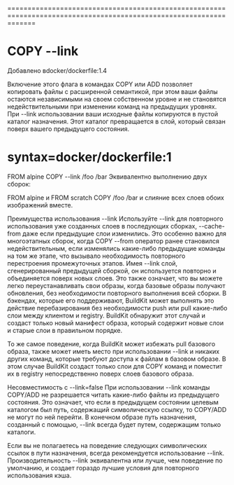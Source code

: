 ===================================================================================================================
# COPY --link
Добавлено вdocker/dockerfile:1.4

  Включение этого флага в командах COPY или ADD позволяет копировать файлы с расширенной семантикой, при этом ваши файлы остаются независимыми на своем собственном уровне и не становятся недействительными при изменении команд на предыдущих уровнях.
  При --link использовании ваши исходные файлы копируются в пустой каталог назначения. Этот каталог превращается в слой, который связан поверх вашего предыдущего состояния.

# syntax=docker/dockerfile:1
FROM alpine
COPY --link /foo /bar
  Эквивалентно выполнению двух сборок:

FROM alpine
  и
FROM scratch
COPY /foo /bar
  и слияние всех слоев обоих изображений вместе.

  Преимущества использования --link
Используйте --link для повторного использования уже созданных слоев в последующих сборках, --cache-from даже если предыдущие слои изменились. Это особенно важно для многоэтапных сборок, когда COPY --from оператор ранее становился недействительным, если изменялись какие-либо предыдущие команды на том же этапе, что вызывало необходимость повторного перестроения промежуточных этапов. Имея --link слой, сгенерированный предыдущей сборкой, он используется повторно и объединяется поверх новых слоев. Это также означает, что вы можете легко переустанавливать свои образы, когда базовые образы получают обновления, без необходимости повторного выполнения всей сборки. В бэкендах, которые его поддерживают, BuildKit может выполнять это действие перебазирования без необходимости push или pull какие-либо слои между клиентом и registry. BuildKit обнаружит этот случай и создаст только новый манифест образа, который содержит новые слои и старые слои в правильном порядке.

То же самое поведение, когда BuildKit может избежать pull базового образа, также может иметь место при использовании --link и никаких других команд, которые требуют доступа к файлам в базовом образе. В этом случае BuildKit создаст только слои для COPY команд и поместит их в registry непосредственно поверх слоев базового образа.
  
Несовместимость с --link=false
При использовании --link команды COPY/ADD не разрешается читать какие-либо файлы из предыдущего состояния. Это означает, что если в предыдущем состоянии целевым каталогом был путь, содержащий символическую ссылку, то COPY/ADD не могут по ней перейти. В конечном образе путь назначения, созданный с помощью, --link всегда будет путем, содержащим только каталоги.

Если вы не полагаетесь на поведение следующих символических ссылок в пути назначения, всегда рекомендуется использование --link. Производительность --link эквивалентна или лучше, чем поведение по умолчанию, и создает гораздо лучшие условия для повторного использования кэша.
